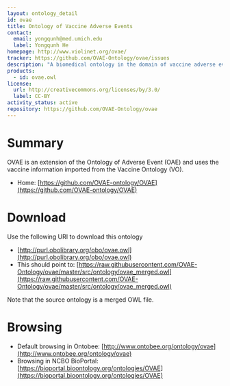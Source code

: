 ```yaml
---
layout: ontology_detail
id: ovae
title: Ontology of Vaccine Adverse Events
contact:
  email: yongqunh@med.umich.edu
  label: Yongqunh He
homepage: http://www.violinet.org/ovae/
tracker: https://github.com/OVAE-Ontology/ovae/issues
description: "A biomedical ontology in the domain of vaccine adverse events."
products:
  - id: ovae.owl
license:
  url: http://creativecommons.org/licenses/by/3.0/
  label: CC-BY
activity_status: active
repository: https://github.com/OVAE-Ontology/ovae
---
```


# Summary

OVAE is an extension of the Ontology of Adverse Event (OAE) and uses the vaccine information imported from the Vaccine Ontology (VO). 

* Home: [https://github.com/OVAE-ontology/OVAE](https://github.com/OVAE-ontology/OVAE) 

# Download

Use the following URI to download this ontology

* [http://purl.obolibrary.org/obo/ovae.owl](http://purl.obolibrary.org/obo/ovae.owl)
* This should point to: [https://raw.githubusercontent.com/OVAE-Ontology/ovae/master/src/ontology/ovae_merged.owl](https://raw.githubusercontent.com/OVAE-Ontology/ovae/master/src/ontology/ovae_merged.owl)

Note that the source ontology is a merged OWL file.  

# Browsing

* Default browsing in Ontobee: [http://www.ontobee.org/ontology/ovae](http://www.ontobee.org/ontology/ovae)
* Browsing in NCBO BioPortal: [https://bioportal.bioontology.org/ontologies/OVAE](https://bioportal.bioontology.org/ontologies/OVAE)

